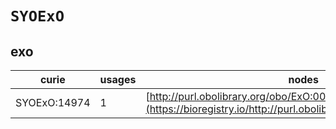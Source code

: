 # `SYOExO`

## exo

| curie        |   usages | nodes                                                                                                           |
|--------------|----------|-----------------------------------------------------------------------------------------------------------------|
| SYOExO:14974 |        1 | [http://purl.obolibrary.org/obo/ExO:0000080](https://bioregistry.io/http://purl.obolibrary.org/obo/ExO:0000080) |
